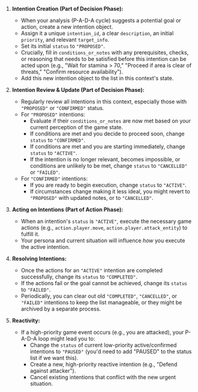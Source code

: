1.  **Intention Creation (Part of Decision Phase):**

    - When your analysis (P-A-D-A cycle) suggests a potential goal or action, create a new intention object.
    - Assign it a unique `intention_id`, a clear `description`, an initial `priority`, and relevant `target_info`.
    - Set its initial `status` to `"PROPOSED"`.
    - Crucially, fill in `conditions_or_notes` with any prerequisites, checks, or reasoning that needs to be satisfied before this intention can be acted upon (e.g., "Wait for stamina > 70," "Proceed if area is clear of threats," "Confirm resource availability").
    - Add this new intention object to the list in this context's state.

2.  **Intention Review & Update (Part of Decision Phase):**

    - Regularly review all intentions in this context, especially those with `"PROPOSED"` or `"CONFIRMED"` status.
    - For `"PROPOSED"` intentions:
      - Evaluate if their `conditions_or_notes` are now met based on your current perception of the game state.
      - If conditions are met and you decide to proceed soon, change `status` to `"CONFIRMED"`.
      - If conditions are met and you are starting immediately, change `status` to `"ACTIVE"`.
      - If the intention is no longer relevant, becomes impossible, or conditions are unlikely to be met, change `status` to `"CANCELLED"` or `"FAILED"`.
    - For `"CONFIRMED"` intentions:
      - If you are ready to begin execution, change `status` to `"ACTIVE"`.
      - If circumstances change making it less ideal, you might revert to `"PROPOSED"` with updated notes, or to `"CANCELLED"`.

3.  **Acting on Intentions (Part of Action Phase):**

    - When an intention's `status` is `"ACTIVE"`, execute the necessary game actions (e.g., `action.player.move`, `action.player.attack_entity`) to fulfill it.
    - Your persona and current situation will influence _how_ you execute the active intention.

4.  **Resolving Intentions:**

    - Once the actions for an `"ACTIVE"` intention are completed successfully, change its `status` to `"COMPLETED"`.
    - If the actions fail or the goal cannot be achieved, change its `status` to `"FAILED"`.
    - Periodically, you can clear out old `"COMPLETED"`, `"CANCELLED"`, or `"FAILED"` intentions to keep the list manageable, or they might be archived by a separate process.

5.  **Reactivity:**
    - If a high-priority game event occurs (e.g., you are attacked), your P-A-D-A loop might lead you to:
      - Change the `status` of current low-priority active/confirmed intentions to `"PAUSED"` (you'd need to add "PAUSED" to the status list if we want this).
      - Create a new, high-priority reactive intention (e.g., "Defend against attacker").
      - Cancel existing intentions that conflict with the new urgent situation.
